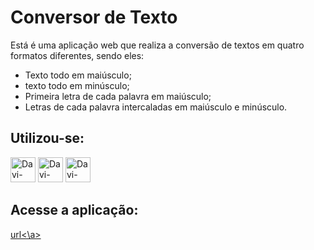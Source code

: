 <h1>Conversor de Texto</h1>
<p>Está é uma aplicação web que realiza a conversão de textos em quatro formatos diferentes, sendo eles:</p>
<ul>
  <li>Texto todo em maiúsculo;</li>
  <li>texto todo em minúsculo;</li>
  <li>Primeira letra de cada palavra em maiúsculo;</li>
  <li>Letras de cada palavra intercaladas em maiúsculo e minúsculo.</li>
</ul>
<h2>Utilizou-se:</h2>
<div style=display: inline-block>
  <img height="40px" alt ="Davi-HTML5" src="https://cdn.jsdelivr.net/gh/devicons/devicon/icons/html5/html5-original.svg" target="_blank">
  <img height="40px" alt ="Davi-CSS3" src="https://cdn.jsdelivr.net/gh/devicons/devicon/icons/css3/css3-original.svg" target="_blank">
  <img height="40px" alt ="Davi-Java Script" src="https://cdn.jsdelivr.net/gh/devicons/devicon/icons/javascript/javascript-original.svg" target="_blank">
</div>

<h2>Acesse a aplicação:</h2>
<a href="#">url<\a>
